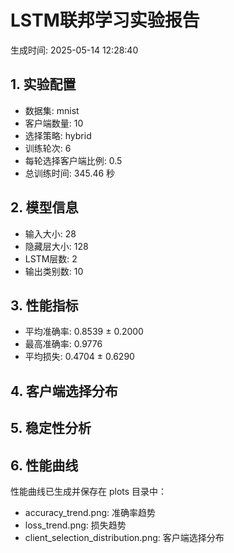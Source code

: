 # LSTM联邦学习实验报告

生成时间: 2025-05-14 12:28:40

## 1. 实验配置
- 数据集: mnist
- 客户端数量: 10
- 选择策略: hybrid
- 训练轮次: 6
- 每轮选择客户端比例: 0.5
- 总训练时间: 345.46 秒

## 2. 模型信息
- 输入大小: 28
- 隐藏层大小: 128
- LSTM层数: 2
- 输出类别数: 10

## 3. 性能指标
- 平均准确率: 0.8539 ± 0.2000
- 最高准确率: 0.9776
- 平均损失: 0.4704 ± 0.6290

## 4. 客户端选择分布

## 5. 稳定性分析

## 6. 性能曲线
性能曲线已生成并保存在 plots 目录中：
- accuracy_trend.png: 准确率趋势
- loss_trend.png: 损失趋势
- client_selection_distribution.png: 客户端选择分布